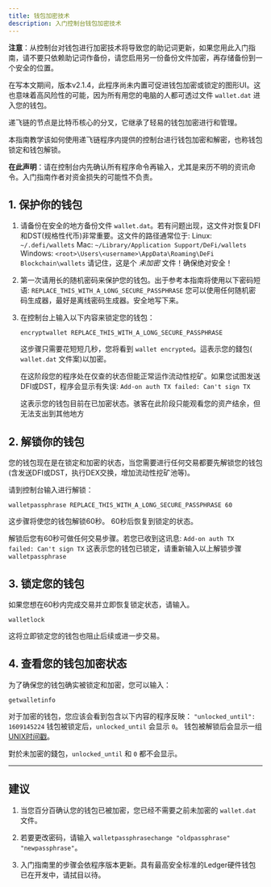 ```yaml
---
title: 钱包加密技术
description: 入门控制台钱包加密技术
---
```


**注意**：从控制台对钱包进行加密技术将导致您的助记词更新，如果您用此入门指南，请不要只依赖助记词作备份，请您启用另一份备份文件加密，再存储备份到一个安全的位置。

在写本文期间，版本v2.1.4，此程序尚未内置可促进钱包加密或锁定的图形UI。这也意味着高风险性的可能，因为所有用您的电脑的人都可透过文件 `wallet.dat` 进入您的钱包。

递飞链的节点是比特币核心的分叉，它继承了轻易的钱包加密进行和管理。

本指南教学该如何使用递飞链程序内提供的控制台进行钱包加密和解密，也称钱包锁定和钱包解锁。

**在此声明**：请在控制台内先确认所有程序命令再输入，尤其是来历不明的资讯命令。入门指南作者对资金损失的可能性不负责。

## 1. 保护你的钱包

1. 请备份在安全的地方备份文件 `wallet.dat`。若有问题出现，这文件对恢复DFI和DST(规格性代币)非常重要。这文件的路径通常位于:
  Linux: `~/.defi/wallets`
  Mac: `~/Library/Application Support/DeFi/wallets`
  Windows: `<root>\Users\<username>\AppData\Roaming\DeFi Blockchain\wallets`
  请记住，这是个 _未加密_ 文件！确保绝对安全！

2. 第一次请用长的随机密码来保护您的钱包。出于参考本指南将使用以下密码短语:
`REPLACE_THIS_WITH_A_LONG_SECURE_PASSPHRASE`
您可以使用任何随机密码生成器，最好是离线密码生成器。安全地写下来。


3. 在控制台上输入以下内容来锁定您的钱包：

    ```
    encryptwallet REPLACE_THIS_WITH_A_LONG_SECURE_PASSPHRASE
    ```

    这步骤只需要花短短几秒，您将看到 `wallet encrypted`。這表示您的錢包( `wallet.dat` 文件案)以加密。

    在这阶段您的程序处在仅查的状态但能正常运作流动性挖矿。如果您试图发送DFI或DST，程序会显示有失误: `Add-on auth TX failed: Can't sign TX`

    这表示您的钱包目前在已加密状态。骇客在此阶段只能观看您的资产结余，但无法支出到其他地方


## 2. 解锁你的钱包

您的钱包现在是在锁定和加密的状态，当您需要进行任何交易都要先解锁您的钱包 (含发送DFI或DST，执行DEX交换，增加流动性挖矿池等)。

请到控制台输入进行解锁：

```
walletpassphrase REPLACE_THIS_WITH_A_LONG_SECURE_PASSPHRASE 60
```

这步骤将使您的钱包解锁60秒。 60秒后恢复到锁定的状态。

解锁后您有60秒可做任何交易步骤。若您已收到这讯息: `Add-on auth TX failed: Can't sign TX`
这表示您的钱包已锁定，请重新输入以上解锁步骤 `walletpassphrase`

## 3. 锁定您的钱包

如果您想在60秒内完成交易并立即恢复锁定状态，请输入。

```
walletlock
```

这将立即锁定您的钱包也阻止后续或进一步交易。

## 4. 查看您的钱包加密状态

为了确保您的钱包确实被锁定和加密，您可以输入：

```
getwalletinfo
```

对于加密的钱包，您应该会看到包含以下内容的程序反映：
`"unlocked_until": 1609145224`
钱包被锁定后，`unlocked_until` 会显示 `0`。
钱包被解锁后会显示一组[UNIX时间戳](https://www.epochconverter.com)。


對於未加密的錢包，`unlocked_until` 和 `0` 都不会显示。

---

## 建议

1. 当您百分百确认您的钱包已被加密，您已经不需要之前未加密的 `wallet.dat` 文件。

2. 若要更改密码，请输入 `walletpassphrasechange "oldpassphrase" "newpassphrase"`。

3. 入门指南里的步骤会依程序版本更新。具有最高安全标准的Ledger硬件钱包已在开发中，请拭目以待。
